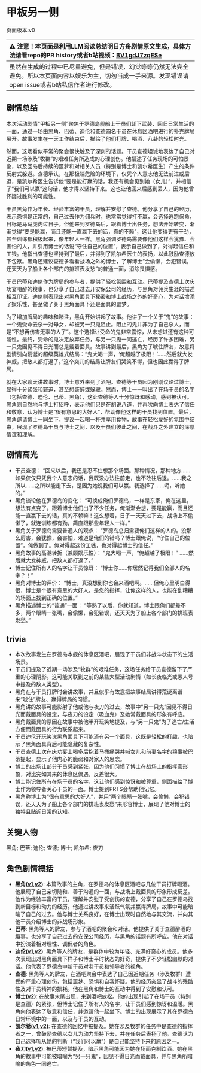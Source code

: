 # 甲板另一侧
页面版本:v0
 

| :warning: 注意！本页面是利用LLM阅读总结明日方舟剧情原文生成，具体方法请看repo的PR history或者b站视频：[BV1gdJ7zqESe](https://www.bilibili.com/video/BV1gdJ7zqESe/)         |
|:----------------------------|
| 虽然在生成的过程中已尽量避免，但是错误，幻觉等等仍然无法完全避免。所以本页面内容以娱乐为主，切勿当成一手来源。发现错误请open issue或者b站私信作者进行修改。|



## 剧情总结
本次活动剧情“甲板另一侧”聚焦于罗德岛舰船上干员们卸下武装、回归日常生活的一面，通过一场由黑角、巴蒂、迪伦和查德四名干员在休息区酒吧进行的扑克牌局展开。故事发生在一天工作结束后，描绘了他们打牌、喝酒、八卦的轻松时光。

然而，这场看似平常的聚会很快触及了深刻的话题。干员查德坦诚地表达了自己对近期一场涉及“牧群”的艰难任务所造成的心理创伤。他描述了任务现场的可怕景象，以及回岛后持续的噩梦和对相关人员（特别是博士和凯尔希医生）产生的条件反射式躲避。查德承认，在那极端危险的环境下，仅凭个人意志他无法前进或后退，是凯尔希医生告诉他“要是能打赢的话，我还有机会见到她（女儿）”，并相信了“我们可以赢”这句话，他才得以坚持下来。这也让他回来后感到丢人，因为他曾怀疑过胜利的可能性。

干员黑角作为年长、经验丰富的干员，理解并安慰了查德。他分享了自己的经历，表示恐惧是正常的，自己过去作为佣兵时，也常常觉得打不赢，会选择逃跑保命，目标是马马虎虎过日子。但他来到罗德岛后，跟着博士出任务，想法开始转变，渐渐觉得“要是能赢，而且还能一直赢下去的话，真的不赖”，这让他变得更有干劲，甚至训练都积极起来，像年轻人一样。黑角强调罗德岛需要像他们这样会犹豫、会害怕的人，并引用博士的话说“守住自己的位置”，表示自己做到了，对得起信任和工钱。他指出查德也坚持到了最后，并得到了凯尔希医生的表扬，以此鼓励查德放下包袱。黑角还建议查德多看看战场之外的博士，了解博士“会偷懒，会犯错误，还天天为了船上各个部门的排班表发愁”的普通一面，消除畏惧感。

干员巴蒂和迪伦作为牌局的参与者，提供了轻松氛围和互动。巴蒂提及查德上次庆功宴喝醉的糗事，也分享了自己过去开安保公司的经历，与黑角对佣兵生涯的描述相互印证。迪伦则表现出对黑角面具下秘密和博士战场之外的好奇心，为对话增添了娱乐性，甚至做了关于黑角面具下还是面具的噩梦。

为了增加牌局的趣味和赌注，黑角开始讲起了故事。他讲了一个关于“鬼”的故事：一个鬼受命去杀一对母女，却被另一只鬼阻止。阻止的鬼并非为了自己杀人，而是“不想再伤害无辜的人了”。这个选择让受命的鬼非常震惊，从未想过还有这种可能性。最终，受命的鬼决定放弃任务，与另一只鬼一同逃亡，经历了许多困难，另一只鬼因见不得日光而总是戴着面具。故事讲到最后，黑角为了唬住牌友，故意将剧情引向荒诞的超级英雄式结局：“鬼大喝一声，‘俺超越了极限！’......然后就大发神威，把敌人都打退了。”这个突兀的结局让牌友们哭笑不得，但也因此赢得了牌局。

就在大家聊天讲故事时，博士意外来到了酒吧。查德等干员因为刚刚议论过博士，显得十分紧张和窘迫，甚至想装醉或躲藏。然而，博士一一叫出了在场干员的名字（包括查德、迪伦、巴蒂、黑角），这让查德等人十分惊讶和感动，感到被认可。黑角则自然地与博士打招呼，表示他们只是在胡说八道，并再次向博士表达了信任和敬意，认为博士是“很有意思的大好人”，帮助像他这样的干员找到位置。最后，黑角邀请博士一同坐下，提议一起喝一杯并享用食物，故事在轻松友好的氛围中结束，展现了罗德岛干员与博士之间，以及干员们彼此之间，在战斗之外建立的深厚情谊和理解。
## 剧情高光
*   干员查德： “回来以后，我还是忍不住想那个场面。那种情况，那种地方......如果仅仅只凭我个人意志的话，我既没办法往前走，也不敢往后退。......我之所以......之所以能走下去，是因为她说我们可以赢。我选择了......呃，听她的。”
*   黑角谈论他在罗德岛的变化： “可换成俺们罗德岛，一样是东家，俺在这里，想法有点变了。跟着博士他们出了不少任务，俺渐渐会想，要是能赢，而且还能一直赢下去的话，真的不赖嘛！这么想着，日子一天天过下去，战场上不偷懒了，就连训练都有劲，简直跟那些年轻人一样。”
*   黑角关于罗德岛需要普通人的观点： “罗德岛总归需要俺们这样的人的。没那么厉害，会犹豫，会害怕，难道是俺们的错吗？博士跟俺说，“守住自己的位置”，俺做到了。俺对得起这份工钱，也对得起博士的信任。”
*   黑角故事的高潮转折（兼顾娱乐性）： “鬼大喝一声，“俺超越了极限！” ......然后就大发神威，把敌人都打退了。”
*   博士记住所有人的名字让干员惊讶： “博士你......你居然记得我们全部人的名字？！”
*   黑角对博士的评价： “博士，真没想到你也会来酒吧啊。......但俺心里明白得很，博士是个很有意思的大好人。是您的指挥，让俺这样的人，也能在乱糟糟的场面上找到正确的位置。”
*   黑角描述博士的“普通”一面： “等熟了以后，你就知道，博士跟俺们都差不多，两个眼睛一张嘴，会偷懒，会犯错误，还天天为了船上各个部门的排班表发愁。”
## trivia
*   本次故事发生在罗德岛本舰的休息区酒吧，展现了干员们非战斗状态下的生活场景。
*   干员们提及了近期一场涉及“牧群”的艰难任务，这场任务给干员查德留下了严重的心理阴影。这可能关联到之前的某些大型活动剧情（如长夜临光或愚人号中提及的敌人类型）。
*   黑角在与干员打牌时会讲故事，并且似乎有故意把故事结局讲得荒诞离谱来“唬住”牌友、赢得牌局的习惯。
*   黑角讲的故事可能影射了他或他与夜刀的过去，故事中“另一只鬼”因见不得日光而戴面具的设定，与夜刀的设定（吸血鬼）及她常戴面具的形象有呼应。
*   黑角戴面具的原因在故事中被他半开玩笑地提及，与“另一只鬼”为了逃亡/生活方便而戴面具的行为联系起来。
*   干员迪伦开玩笑说黑角面具下可能还有另一个面具，这既是轻松的打趣，也暗示了黑角面具背后可能隐藏的复杂性。
*   干员查德上次在庆功宴上喝多后抱着马桶痛哭并喊女儿和前妻名字的糗事被巴蒂提起，显示了他内心的脆弱和对家人的思念。
*   博士的出场让部分干员感到紧张，因为他们习惯了博士在战场上的指挥官形象，对比突如其来的休息区偶遇，反差很大。
*   博士能记住所有在场干员的名字，这让他们感到惊讶和被尊重，侧面描绘了博士作为领导者关心干员的一面。博士提到PRTS会帮助他记忆。
*   黑角称博士为“很有意思的大好人”，并用“两个眼睛一张嘴，会偷懒，会犯错误，还天天为了船上各个部门的排班表发愁”来形容博士，展现了他对博士的独特且贴近日常的认知。
## 关键人物
黑角; 巴蒂; 迪伦; 查德; 博士; 凯尔希; 夜刀
## 角色剧情概括
-   **黑角([v1](../chars/char_500_noirc.md),[v2](../char_v3/char_500_noirc.md))**: 本篇故事的主角，在罗德岛的休息区酒吧与几位干员打牌喝酒。他展现了自己亲切随和、善于沟通的一面，与战场上戴面具的形象形成反差。他作为经验丰富的干员，理解并安慰了受创伤的查德，分享了自己在罗德岛找到新目标和动力的经历。他通过讲故事来活跃气氛并赢得牌局，故事中可能暗喻了自己的过去。他与博士关系良好，在博士出现时自然地与其交流，并向其他干员介绍博士的非战场形象。
-   **巴蒂**: 黑角等人的牌友，参与了酒吧的聚会和对话。他提供了关于查德醉酒的趣事，也分享了自己过去的安保公司经历，与黑角的话题有所呼应。他在对话中扮演着相对理性、调侃者的角色。
-   **迪伦([v1](../chars/extended_char_di_lun.md),[v2](../char_v3/extended_char_di_lun.md))**: 黑角等人的牌友，是群体中较为年轻、充满好奇心的成员。他多次表现出对黑角面具下样子和博士平时状态的好奇，提供了不少轻松幽默的对话。他代表了罗德岛中新干员对老干员和领导者的视角。
-   **查德**: 黑角等人的牌友，在酒吧聚会中表达了自己因近期任务（涉及牧群）遭受的严重心理创伤，包括噩梦、恐惧和自我怀疑。他的经历突显了战斗的残酷性及对干员精神的损耗。他在黑角和博士的互动中得到了安慰和认可。
-   **博士([v2](../char_v3/extended_char_bo_shi.md))**: 在故事末尾出现，来到酒吧放松。他的出现引起了在场干员（特别是查德）的紧张，但博士记住了所有人的名字，让干员们感到惊讶和温暖。黑角向他表达了敬意和信任，并邀请他一起坐下。博士的出现展示了其在罗德岛日常环境中的一面，以及与干员的互动。
-   **凯尔希([v1](../chars/char_003_kalts.md),[v2](../char_v3/char_003_kalts.md))**: 在查德的回忆中被提及。她在涉及牧群的任务中是查德的指挥者之一，曾鼓励查德以女儿为动力坚持下去，并在任务后表扬了他。查德认为自己选择听从她的判断（“我们可以赢”）是自己能坚持下来的原因之一。
-   **夜刀([v1](../chars/char_502_nblade.md),[v2](../char_v3/char_502_nblade.md))**: 被巴蒂短暂提及，暗示黑角可能因为她在场而克制饮酒。她在黑角的故事中可能被暗喻为“另一只鬼”，因见不得日光而戴面具，并与黑角所暗喻的角色一同逃亡。